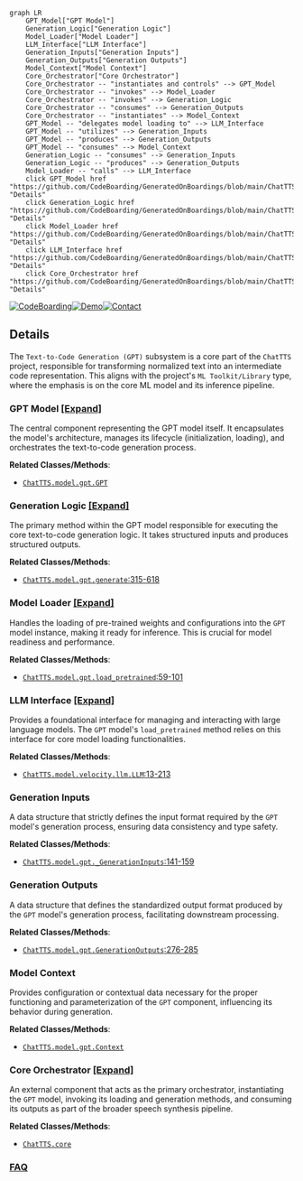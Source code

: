 ```mermaid
graph LR
    GPT_Model["GPT Model"]
    Generation_Logic["Generation Logic"]
    Model_Loader["Model Loader"]
    LLM_Interface["LLM Interface"]
    Generation_Inputs["Generation Inputs"]
    Generation_Outputs["Generation Outputs"]
    Model_Context["Model Context"]
    Core_Orchestrator["Core Orchestrator"]
    Core_Orchestrator -- "instantiates and controls" --> GPT_Model
    Core_Orchestrator -- "invokes" --> Model_Loader
    Core_Orchestrator -- "invokes" --> Generation_Logic
    Core_Orchestrator -- "consumes" --> Generation_Outputs
    Core_Orchestrator -- "instantiates" --> Model_Context
    GPT_Model -- "delegates model loading to" --> LLM_Interface
    GPT_Model -- "utilizes" --> Generation_Inputs
    GPT_Model -- "produces" --> Generation_Outputs
    GPT_Model -- "consumes" --> Model_Context
    Generation_Logic -- "consumes" --> Generation_Inputs
    Generation_Logic -- "produces" --> Generation_Outputs
    Model_Loader -- "calls" --> LLM_Interface
    click GPT_Model href "https://github.com/CodeBoarding/GeneratedOnBoardings/blob/main/ChatTTS/GPT_Model.md" "Details"
    click Generation_Logic href "https://github.com/CodeBoarding/GeneratedOnBoardings/blob/main/ChatTTS/Generation_Logic.md" "Details"
    click Model_Loader href "https://github.com/CodeBoarding/GeneratedOnBoardings/blob/main/ChatTTS/Model_Loader.md" "Details"
    click LLM_Interface href "https://github.com/CodeBoarding/GeneratedOnBoardings/blob/main/ChatTTS/LLM_Interface.md" "Details"
    click Core_Orchestrator href "https://github.com/CodeBoarding/GeneratedOnBoardings/blob/main/ChatTTS/Core_Orchestrator.md" "Details"
```

[![CodeBoarding](https://img.shields.io/badge/Generated%20by-CodeBoarding-9cf?style=flat-square)](https://github.com/CodeBoarding/CodeBoarding)[![Demo](https://img.shields.io/badge/Try%20our-Demo-blue?style=flat-square)](https://www.codeboarding.org/demo)[![Contact](https://img.shields.io/badge/Contact%20us%20-%20contact@codeboarding.org-lightgrey?style=flat-square)](mailto:contact@codeboarding.org)

## Details

The `Text-to-Code Generation (GPT)` subsystem is a core part of the `ChatTTS` project, responsible for transforming normalized text into an intermediate code representation. This aligns with the project's `ML Toolkit/Library` type, where the emphasis is on the core ML model and its inference pipeline.

### GPT Model [[Expand]](./GPT_Model.md)
The central component representing the GPT model itself. It encapsulates the model's architecture, manages its lifecycle (initialization, loading), and orchestrates the text-to-code generation process.


**Related Classes/Methods**:

- <a href="git@github.com:2noise/ChatTTS.git/blob/main/temp/66139c40963e46aca2622f4704dac99e/ChatTTS/model/gpt.py" target="_blank" rel="noopener noreferrer">`ChatTTS.model.gpt.GPT`</a>


### Generation Logic [[Expand]](./Generation_Logic.md)
The primary method within the GPT model responsible for executing the core text-to-code generation logic. It takes structured inputs and produces structured outputs.


**Related Classes/Methods**:

- <a href="git@github.com:2noise/ChatTTS.git/blob/main/temp/66139c40963e46aca2622f4704dac99e/ChatTTS/model/gpt.py#L315-L618" target="_blank" rel="noopener noreferrer">`ChatTTS.model.gpt.generate`:315-618</a>


### Model Loader [[Expand]](./Model_Loader.md)
Handles the loading of pre-trained weights and configurations into the `GPT` model instance, making it ready for inference. This is crucial for model readiness and performance.


**Related Classes/Methods**:

- <a href="git@github.com:2noise/ChatTTS.git/blob/main/temp/66139c40963e46aca2622f4704dac99e/ChatTTS/model/gpt.py#L59-L101" target="_blank" rel="noopener noreferrer">`ChatTTS.model.gpt.load_pretrained`:59-101</a>


### LLM Interface [[Expand]](./LLM_Interface.md)
Provides a foundational interface for managing and interacting with large language models. The `GPT` model's `load_pretrained` method relies on this interface for core model loading functionalities.


**Related Classes/Methods**:

- <a href="git@github.com:2noise/ChatTTS.git/blob/main/temp/66139c40963e46aca2622f4704dac99e/ChatTTS/model/velocity/llm.py#L13-L213" target="_blank" rel="noopener noreferrer">`ChatTTS.model.velocity.llm.LLM`:13-213</a>


### Generation Inputs
A data structure that strictly defines the input format required by the `GPT` model's generation process, ensuring data consistency and type safety.


**Related Classes/Methods**:

- <a href="git@github.com:2noise/ChatTTS.git/blob/main/temp/66139c40963e46aca2622f4704dac99e/ChatTTS/model/gpt.py#L141-L159" target="_blank" rel="noopener noreferrer">`ChatTTS.model.gpt._GenerationInputs`:141-159</a>


### Generation Outputs
A data structure that defines the standardized output format produced by the `GPT` model's generation process, facilitating downstream processing.


**Related Classes/Methods**:

- <a href="git@github.com:2noise/ChatTTS.git/blob/main/temp/66139c40963e46aca2622f4704dac99e/ChatTTS/model/gpt.py#L276-L285" target="_blank" rel="noopener noreferrer">`ChatTTS.model.gpt.GenerationOutputs`:276-285</a>


### Model Context
Provides configuration or contextual data necessary for the proper functioning and parameterization of the `GPT` component, influencing its behavior during generation.


**Related Classes/Methods**:

- <a href="git@github.com:2noise/ChatTTS.git/blob/main/temp/66139c40963e46aca2622f4704dac99e/ChatTTS/model/gpt.py" target="_blank" rel="noopener noreferrer">`ChatTTS.model.gpt.Context`</a>


### Core Orchestrator [[Expand]](./Core_Orchestrator.md)
An external component that acts as the primary orchestrator, instantiating the `GPT` model, invoking its loading and generation methods, and consuming its outputs as part of the broader speech synthesis pipeline.


**Related Classes/Methods**:

- <a href="git@github.com:2noise/ChatTTS.git/blob/main/temp/66139c40963e46aca2622f4704dac99e/ChatTTS/core.py" target="_blank" rel="noopener noreferrer">`ChatTTS.core`</a>




### [FAQ](https://github.com/CodeBoarding/GeneratedOnBoardings/tree/main?tab=readme-ov-file#faq)